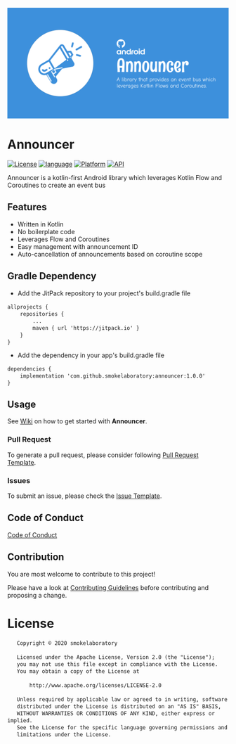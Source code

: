 
![banner](https://github.com/smokelaboratory/announcer/blob/master/banner.svg)

# Announcer

[![License](https://img.shields.io/badge/License-Apache%202.0-2196F3.svg?style=for-the-badge)](https://opensource.org/licenses/Apache-2.0)
[![language](https://img.shields.io/github/languages/top/smokelaboratory/announcer.svg?style=for-the-badge&colorB=f18e33)](https://kotlinlang.org/)
[![Platform](https://img.shields.io/badge/Platform-Android-green.svg?style=for-the-badge)](https://www.android.com/)
[![API](https://img.shields.io/badge/API-21%2B-F44336.svg?style=for-the-badge)](https://android-arsenal.com/api?level=21)

Announcer is a kotlin-first Android library which leverages Kotlin Flow and Coroutines to create an event bus

## Features

* Written in Kotlin
* No boilerplate code
* Leverages Flow and Coroutines
* Easy management with announcement ID
* Auto-cancellation of announcements based on coroutine scope 

## Gradle Dependency

* Add the JitPack repository to your project's build.gradle file

```
allprojects {
    repositories {
        ...
        maven { url 'https://jitpack.io' }
    }
}
```

* Add the dependency in your app's build.gradle file

```
dependencies {
    implementation 'com.github.smokelaboratory:announcer:1.0.0'
}
```

## Usage

See [Wiki](https://github.com/smokelaboratory/announcer/wiki) on how to get started with **Announcer**.

### Pull Request
To generate a pull request, please consider following [Pull Request Template](https://github.com/smokelaboratory/announcer/blob/master/PULL_REQUEST_TEMPLATE.md).

### Issues
To submit an issue, please check the [Issue Template](https://github.com/smokelaboratory/announcer/blob/master/ISSUE_TEMPLATE.md).

Code of Conduct
---
[Code of Conduct](https://github.com/smokelaboratory/announcer/blob/master/CODE_OF_CONDUCT.md)

## Contribution

You are most welcome to contribute to this project!

Please have a look at [Contributing Guidelines](https://github.com/smokelaboratory/announcer/blob/master/CONTRIBUTING.md) before contributing and proposing a change.

# License

```
   Copyright © 2020 smokelaboratory

   Licensed under the Apache License, Version 2.0 (the "License");
   you may not use this file except in compliance with the License.
   You may obtain a copy of the License at

       http://www.apache.org/licenses/LICENSE-2.0

   Unless required by applicable law or agreed to in writing, software
   distributed under the License is distributed on an "AS IS" BASIS,
   WITHOUT WARRANTIES OR CONDITIONS OF ANY KIND, either express or implied.
   See the License for the specific language governing permissions and
   limitations under the License.
```
